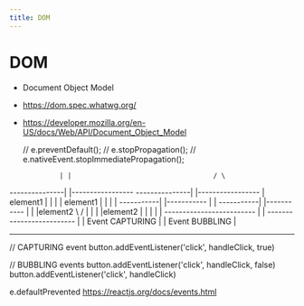 ```yaml
---
title: DOM
---
```


# DOM

- Document Object Model
- https://dom.spec.whatwg.org/
- https://developer.mozilla.org/en-US/docs/Web/API/Document_Object_Model

   // e.preventDefault();
                // e.stopPropagation();
                // e.nativeEvent.stopImmediatePropagation();

               | |                                   / \
---------------| |-----------------   ---------------| |-----------------
| element1     | |                |   | element1     | |                |
|   -----------| |-----------     |   |   -----------| |-----------     |
|   |element2  \ /          |     |   |   |element2  | |          |     |
|   -------------------------     |   |   -------------------------     |
|        Event CAPTURING          |   |        Event BUBBLING           |
-----------------------------------   -----------------------------------

// CAPTURING event
button.addEventListener('click', handleClick, true)

// BUBBLING events
button.addEventListener('click', handleClick, false)
button.addEventListener('click', handleClick)


e.defaultPrevented
https://reactjs.org/docs/events.html
